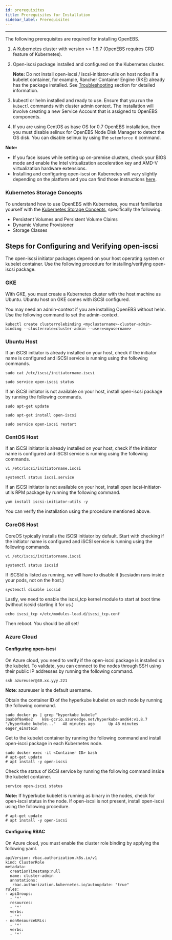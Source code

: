 ```yaml
---
id: prerequisites
title: Prerequisites for Installation
sidebar_label: Prerequisites
---
```


------

The following prerequisites are required for installing OpenEBS.

1. A Kubernetes cluster with version >= 1.9.7 (OpenEBS requires CRD feature of Kubernetes).

2. Open-iscsi package installed and configured on the Kubernetes cluster.

   **Note:** Do not install open-iscsi / iscsi-initiator-utils on host nodes if a kubelet container, for example, Rancher Container Engine (RKE) already has the package installed. See [Troubleshooting](https://staging-docs.openebs.io/docs/next/tsg_install.html#on-rancher-application-pods-are-not-running-when-openebs-volumes-are-provisioned) section for detailed information.

3. kubectl or helm installed and ready to use. Ensure that you run the `kubectl` commands with cluster admin context. The installation will involve creating a new Service Account that is assigned to OpenEBS components.
4. If you are using CentOS as base OS for 0.7 OpenEBS installation, then you must disable selinux for OpenEBS Node Disk Manager to detect the OS disk. You can disable selinux by using the `setenforce 0` command.

**Note:** 

* If you face issues while setting up on-premise clusters, check your BIOS mode and enable the Intel virtualization acceleration key  and AMD-V virtualization hardware extensions.
* Installing and configuring open-iscsi on Kubernetes will vary slightly depending on the platform and you can find those instructions [here](#iSCSIConfig). 

### Kubernetes Storage Concepts

To understand how to use OpenEBS with Kubernetes, you must familiarize yourself with the [Kubernetes Storage Concepts](https://kubernetes.io/docs/concepts/storage/persistent-volumes/), specifically the following.

- Persistent Volumes and Persistent Volume Claims
- Dynamic Volume Provisioner
- Storage Classes

<a name="iSCSIConfig"></a>

## Steps for Configuring and Verifying open-iscsi 

The open-iscsi initiator packages depend on your host operating system or kubelet container. Use the following procedure for installing/verifying open-iscsi package.

### GKE

With GKE, you must create a Kubernetes cluster with the host machine as Ubuntu.  Ubuntu host on GKE comes with iSCSI configured. 

You may need an admin-context if you are installing OpenEBS without helm. Use the following command to set the admin-context.

```
kubectl create clusterrolebinding <myclustername>-cluster-admin-binding --clusterrole=cluster-admin --user=<myusername>
```

### Ubuntu Host

If an iSCSI initiator is already installed on your host, check if the initiator name is configured and iSCSI service is running using the following commands.

```
sudo cat /etc/iscsi/initiatorname.iscsi
```

```
sudo service open-iscsi status
```

If an iSCSI initiator is not available on your host, install open-iscsi package by running the following commands. 

```
sudo apt-get update
```

```
sudo apt-get install open-iscsi
```

```
sudo service open-iscsi restart
```

### CentOS Host

If an iSCSI initiator is already installed on your host, check if the initiator name is configured and iSCSI service is running using the following commands.

```
vi /etc/iscsi/initiatorname.iscsi
```

```
systemctl status iscsi.service
```

If an iSCSI initiator is not available on your host, install open iscsi-initiator-utils RPM package by running the following command. 

```
yum install iscsi-initiator-utils -y
```

You can verify the installation using the procedure mentioned above. 

### CoreOS Host

CoreOS typically installs the iSCSI initiator by default. Start with checking if the initiator name is configured and iSCSI service is running using the following commands.

```
vi /etc/iscsi/initiatorname.iscsi
```

```
systemctl status iscsid
```
If iSCSId is listed as running, we will have to disable it (iscsiadm runs inside your pods, not on the host.)
```
systemctl disable iscsid
```
Lastly, we need to enable the iscsi_tcp kernel module to start at boot time (without iscsid starting it for us.)
```
echo iscsi_tcp >/etc/modules-load.d/iscsi_tcp.conf
```
Then reboot. You should be all set!

<a name="Azure"></a>

### Azure Cloud

#### Configuring open-iscsi  

On Azure cloud, you need to verify if the open-iscsi package is installed on the kubelet. To validate, you can connect to the nodes through SSH using their public IP addresses by running the following command.

```
ssh azureuser@40.xx.yyy.221

```

**Note**: azureuser is the default username.

Obtain the container ID of the hyperkube kubelet on each node by running the following command.

```
sudo docker ps | grep "hyperkube kubele" 
3aab0f9a48e2    k8s-gcrio.azureedge.net/hyperkube-amd64:v1.8.7   "/hyperkube kubele..."   48 minutes ago      Up 48 minutes                           eager_einstein
```

Get to the kubelet container by running the following command and install open-iscsi package in each Kubernetes node.

```
sudo docker exec -it <Container ID> bash
# apt-get update
# apt install -y open-iscsi
```

Check the status of iSCSI service by running the following command inside the kubelet container.

```
service open-iscsi status
```

**Note:** If hyperkube kubelet is running as binary in the nodes, check for open-iscsi status in the node. If open-iscsi is not present, install open-iscsi using the following procedure.

```
# apt-get update
# apt install -y open-iscsi
```

#### Configuring RBAC

On Azure cloud, you must enable the cluster role binding by applying the following yaml.

```
apiVersion: rbac.authorization.k8s.io/v1
kind: ClusterRole
metadata:
  creationTimestamp:null
  name: cluster-admin
  annotations:
   rbac.authorization.kubernetes.io/autoupdate: "true"
rules:
- apiGroups:
  - '*'
  resources:
  - '*'
  verbs:
  - '*'
- nonResourceURLs:
  - '*'
  verbs:
  - '*'
```



<!-- Hotjar Tracking Code for https://docs.openebs.io -->
<script>
   (function(h,o,t,j,a,r){
       h.hj=h.hj||function(){(h.hj.q=h.hj.q||[]).push(arguments)};
       h._hjSettings={hjid:785693,hjsv:6};
       a=o.getElementsByTagName('head')[0];
       r=o.createElement('script');r.async=1;
       r.src=t+h._hjSettings.hjid+j+h._hjSettings.hjsv;
       a.appendChild(r);
   })(window,document,'https://static.hotjar.com/c/hotjar-','.js?sv=');
</script>
